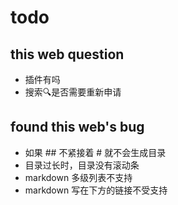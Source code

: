 # todo

## this web question


- 插件有吗
- 搜索🔍是否需要重新申请


## found this web's bug


- 如果 ## 不紧接着 # 就不会生成目录
- 目录过长时，目录没有滚动条
- markdown 多级列表不支持
- markdown 写在下方的链接不受支持
